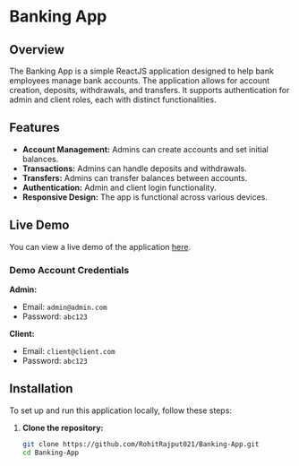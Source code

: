# Banking App

## Overview

The Banking App is a simple ReactJS application designed to help bank employees manage bank accounts. The application allows for account creation, deposits, withdrawals, and transfers. It supports authentication for admin and client roles, each with distinct functionalities.

## Features

- **Account Management:** Admins can create accounts and set initial balances.
- **Transactions:** Admins can handle deposits and withdrawals.
- **Transfers:** Admins can transfer balances between accounts.
- **Authentication:** Admin and client login functionality.
- **Responsive Design:** The app is functional across various devices.

## Live Demo

You can view a live demo of the application [here](https://your-live-demo-url.com).

### Demo Account Credentials

**Admin:**
- Email: `admin@admin.com`
- Password: `abc123`

**Client:**
- Email: `client@client.com`
- Password: `abc123`

## Installation

To set up and run this application locally, follow these steps:

1. **Clone the repository:**

   ```bash
   git clone https://github.com/RohitRajput021/Banking-App.git
   cd Banking-App
